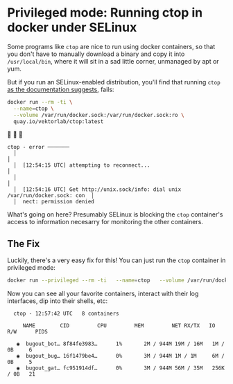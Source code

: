 # Privileged mode: Running ctop in docker under SELinux

Some programs like `ctop` are nice to run using docker containers, so that you don't have to manually download a binary and copy it into `/usr/local/bin`, where it will sit in a sad little corner, unmanaged by apt or yum.

But if you run an SELinux-enabled distribution, you'll find that running `ctop` [as the documentation suggests](https://github.com/bcicen/ctop), fails:

```sh
docker run --rm -ti \
  --name=ctop \
  --volume /var/run/docker.sock:/var/run/docker.sock:ro \
  quay.io/vektorlab/ctop:latest
```

🐳 🐳 🐳

```text
ctop - error ───────
  │                                                                                 │
  │  [12:54:15 UTC] attempting to reconnect...                                      │
  │                                                                                 │
  │  [12:54:16 UTC] Get http://unix.sock/info: dial unix /var/run/docker.sock: con  │
  │  nect: permission denied                                               
```

What's going on here?  Presumably SELinux is blocking the `ctop` container's access to information necesarry for monitoring the other containers.

## The Fix

Luckily, there's a very easy fix for this!  You can just run the `ctop` container in privileged mode:

```sh
docker run --privileged --rm -ti   --name=ctop   --volume /var/run/docker.sock:/var/run/docker.sock:ro   quay.io/vektorlab/ctop:latest
```

Now you can see all your favorite containers, interact with their log interfaces, dip into their shells, etc:

```text
  ctop - 12:57:42 UTC   8 containers

     NAME        CID         CPU         MEM         NET RX/TX   IO R/W      PIDS

   ◉  bugout_bot… 8f84fe3983…      1%       2M / 944M 19M / 16M   1M / 0B     6
   ◉  bugout_bug… 16f1479be4…      0%       3M / 944M 1M / 1M     6M / 0B     5
   ◉  bugout_gat… fc951914df…      0%       3M / 944M 56M / 35M   256K / 0B   21
```
